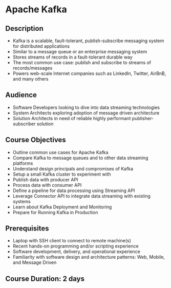 # Apache Kafka

## Description

* Kafka is a scalable, fault-tolerant, publish-subscribe messaging system for distributed applications
* Similar to a message queue or an enterprise messaging system
* Stores streams of records in a fault-tolerant durable way
* The most common use case: publish and subscribe to streams of records/messages
* Powers web-scale Internet companies such as LinkedIn, Twitter, AirBnB, and many others

## Audience

* Software Developers looking to dive into data streaming technologies
* System Architects exploring adoption of message driven architecture
* Solution Architects in need of reliable highly performant publisher-subscriber solution

## Course Objectives

* Outline common use cases for Apache Kafka 
* Compare Kafka to message queues and to other data streaming platforms
* Understand design principals and compromises of Kafka 
* Setup a small Kafka cluster to experiment with
* Publish data with producer API
* Process data with consumer API
* Define a pipeline for data processing using Streaming API
* Leverage Connector API to integrate data streaming with existing systems
* Learn about Kafka Deployment and Monitoring
* Prepare for Running Kafka in Production

## Prerequisites

* Laptop with SSH client to connect to remote machine(s)
* Recent hands-on programming and/or scripting experience
* Software development, delivery, and operational experience
* Familiarity with software design and architecture patterns: Web, Mobile, and Message Driven

## Course Duration: 2 days

